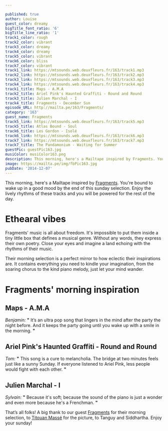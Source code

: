 ```yaml
---

published: true
author: Louise
guest_color: dreamy
bigTitle_font_ratio: '6'
bigTitle_line_ratio: '1'
track1_color: rough
track2_color: vibrant
track3_color: dreamy
track4_color: dreamy
track5_color: vibrant
track6_color: bliss
track7_color: vibrant
track1_link: https://mtsounds.web.deuxfleurs.fr/163/track1.mp3
track2_link: https://mtsounds.web.deuxfleurs.fr/163/track2.mp3
track3_link: https://mtsounds.web.deuxfleurs.fr/163/track3.mp3
track4_link: https://mtsounds.web.deuxfleurs.fr/163/track4.mp3
track1_title: Maps - A.M.A
track2_title: Ariel Pink's Haunted Graffiti - Round and Round
track3_title: Julien Marchal - I
track4_title: Fragments - December Sun
episode_URL: http://mailta.pe/163/Fragments/
category: '163'
guest_name: Fragments
track5_link: https://mtsounds.web.deuxfleurs.fr/163/track5.mp3
track5_title: Atlas Bound - Soul
track6_title: Les Gordon - Isolé
track6_link: https://mtsounds.web.deuxfleurs.fr/163/track6.mp3
track7_link: https://mtsounds.web.deuxfleurs.fr/163/track7.mp3
track7_title: The Pandamonium - Waiting for Summer
guestPic: guestPic163.jpg
musiColor: musiColor163.png
description: This morning, here's a Mailtape inspired by Fragments. You're bound to wake up in a good mood by the end of this sunday selection. Enjoy the lively rhythms of these tracks and you will be powered for the rest of the day.
image: https://mailta.pe/img/fbPic163.jpg
pubDate: '2014-12-07'
---
```



This morning, here's a Mailtape inspired by [Fragments](https://www.facebook.com/frgmntsmusic "Fragments' Facebook Page"). You're bound to wake up in a good mood by the end of this sunday selection. Enjoy the lively rhythms of these tracks and you will be powered for the rest of the day. 
 
# Ethearal vibes

Fragments' music is all about freedom. It's impossible to put them inside a tiny little box that defines a musical genre. Without any words, they express their own poetry. Close your eyes and imagine a land echoing with the rhythms of their music. 

Their morning selection is a perfect mirror to how eclectic their inspirations are. It contains everything you need to kindle your imagination, from the soaring chorus to the kind piano melody, just let your mind wander.

# Fragments' morning inspiration
 
## Maps - A.M.A
_Benjamin:_ **"** It’s an ultra pop song that lingers in the mind after the party the night before. And it keeps the party going until you wake up with a smile in the morning. **"** 
 
## Ariel Pink's Haunted Graffiti - Round and Round
_Tom:_ **"** This song is a cure to melancholia. The bridge at two minutes feels just like a sunny Sunday. If everyone listened to Ariel Pink, less people would fight with each other. **"** 
 
## Julien Marchal - I
_Sylvain:_ **"** Because it's soft; because the sound of the piano is just a wonder and even more because he's a Frenchman. **"**  
 

That’s all folks! A big thank to our guest [Fragments](https://www.facebook.com/frgmntsmusic "Fragments' Facebook Page") for their morning selection, to [Titouan Massé](https://www.facebook.com/pages/Titouan-Massé-Photography/150884571626504?fref=ts "Titouan Massé's Facebook Page") for the picture, to Tanguy and Siddhartha. Enjoy your sunday!
